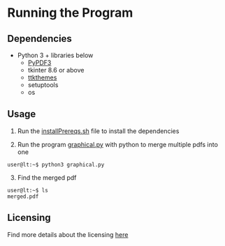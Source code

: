 # Running the Program

## Dependencies

* Python 3 + libraries below
  * [PyPDF3][1]
  * tkinter 8.6 or above
  * [ttkthemes][3]
  * setuptools
  * os

## Usage

1. Run the [installPrereqs.sh][4] file to install the dependencies

2. Run the program [graphical.py][5] with python to merge multiple pdfs into one

```console
user@lt:~$ python3 graphical.py
```

3. Find the merged pdf

```console
user@lt:~$ ls
merged.pdf
```

## Licensing

Find more details about the licensing [here][7]

[1]: https://github.com/sfneal/PyPDF3
[2]: https://github.com/TkinterEP/ttkthemes/blob/master/docs/licenses.rst
[3]: https://github.com/TkinterEP/ttkthemes
[4]: installPrereqs.sh
[5]: graphical.py
[6]: https://github.com/sfneal/PyPDF3/blob/master/LICENSE
[7]: LICENSE.md